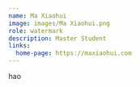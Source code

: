 ```yaml
---
name: Ma Xiaohui
image: images/Ma Xiaohui.png
role: watermark
description: Master Student
links:
  home-page: https://maxiaohui.com
---
```


hao
